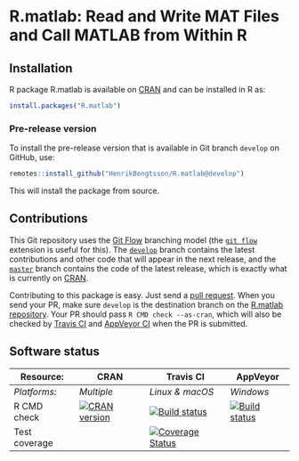 # R.matlab: Read and Write MAT Files and Call MATLAB from Within R


## Installation
R package R.matlab is available on [CRAN](https://cran.r-project.org/package=R.matlab) and can be installed in R as:
```r
install.packages("R.matlab")
```

### Pre-release version

To install the pre-release version that is available in Git branch `develop` on GitHub, use:
```r
remotes::install_github("HenrikBengtsson/R.matlab@develop")
```
This will install the package from source.  



## Contributions

This Git repository uses the [Git Flow](http://nvie.com/posts/a-successful-git-branching-model/) branching model (the [`git flow`](https://github.com/petervanderdoes/gitflow-avh) extension is useful for this).  The [`develop`](https://github.com/HenrikBengtsson/R.matlab/tree/develop) branch contains the latest contributions and other code that will appear in the next release, and the [`master`](https://github.com/HenrikBengtsson/R.matlab) branch contains the code of the latest release, which is exactly what is currently on [CRAN](https://cran.r-project.org/package=R.matlab).

Contributing to this package is easy.  Just send a [pull request](https://help.github.com/articles/using-pull-requests/).  When you send your PR, make sure `develop` is the destination branch on the [R.matlab repository](https://github.com/HenrikBengtsson/R.matlab).  Your PR should pass `R CMD check --as-cran`, which will also be checked by <a href="https://travis-ci.org/HenrikBengtsson/R.matlab">Travis CI</a> and <a href="https://ci.appveyor.com/project/HenrikBengtsson/r-matlab">AppVeyor CI</a> when the PR is submitted.


## Software status

| Resource:     | CRAN        | Travis CI       | AppVeyor         |
| ------------- | ------------------- | --------------- | ---------------- |
| _Platforms:_  | _Multiple_          | _Linux & macOS_ | _Windows_        |
| R CMD check   | <a href="https://cran.r-project.org/web/checks/check_results_R.matlab.html"><img border="0" src="http://www.r-pkg.org/badges/version/R.matlab" alt="CRAN version"></a> | <a href="https://travis-ci.org/HenrikBengtsson/R.matlab"><img src="https://travis-ci.org/HenrikBengtsson/R.matlab.svg" alt="Build status"></a>   | <a href="https://ci.appveyor.com/project/HenrikBengtsson/r-matlab"><img src="https://ci.appveyor.com/api/projects/status/github/HenrikBengtsson/R.matlab?svg=true" alt="Build status"></a> |
| Test coverage |                     | <a href="https://codecov.io/gh/HenrikBengtsson/R.matlab"><img src="https://codecov.io/gh/HenrikBengtsson/R.matlab/branch/develop/graph/badge.svg" alt="Coverage Status"/></a>     |                  |
